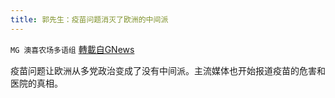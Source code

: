 ```yaml
---
title: 郭先生：疫苗问题消灭了欧洲的中间派
---
```

`MG 澳喜农场多语组` [轉載自GNews](https://gnews.org/zh-hans/1567667/)

疫苗问题让欧洲从多党政治变成了没有中间派。主流媒体也开始报道疫苗的危害和医院的真相。
